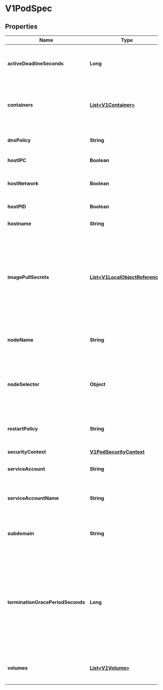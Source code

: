
# V1PodSpec

## Properties
Name | Type | Description | Notes
------------ | ------------- | ------------- | -------------
**activeDeadlineSeconds** | **Long** | Optional duration in seconds the pod may be active on the node relative to StartTime before the system will actively try to mark it failed and kill associated containers. Value must be a positive integer. |  [optional]
**containers** | [**List&lt;V1Container&gt;**](V1Container.md) | List of containers belonging to the pod. Containers cannot currently be added or removed. There must be at least one container in a Pod. Cannot be updated. More info: http://releases.k8s.io/release-1.4/docs/user-guide/containers.md | 
**dnsPolicy** | **String** | Set DNS policy for containers within the pod. One of &#39;ClusterFirst&#39; or &#39;Default&#39;. Defaults to \&quot;ClusterFirst\&quot;. |  [optional]
**hostIPC** | **Boolean** | Use the host&#39;s ipc namespace. Optional: Default to false. |  [optional]
**hostNetwork** | **Boolean** | Host networking requested for this pod. Use the host&#39;s network namespace. If this option is set, the ports that will be used must be specified. Default to false. |  [optional]
**hostPID** | **Boolean** | Use the host&#39;s pid namespace. Optional: Default to false. |  [optional]
**hostname** | **String** | Specifies the hostname of the Pod If not specified, the pod&#39;s hostname will be set to a system-defined value. |  [optional]
**imagePullSecrets** | [**List&lt;V1LocalObjectReference&gt;**](V1LocalObjectReference.md) | ImagePullSecrets is an optional list of references to secrets in the same namespace to use for pulling any of the images used by this PodSpec. If specified, these secrets will be passed to individual puller implementations for them to use. For example, in the case of docker, only DockerConfig type secrets are honored. More info: http://releases.k8s.io/release-1.4/docs/user-guide/images.md#specifying-imagepullsecrets-on-a-pod |  [optional]
**nodeName** | **String** | NodeName is a request to schedule this pod onto a specific node. If it is non-empty, the scheduler simply schedules this pod onto that node, assuming that it fits resource requirements. |  [optional]
**nodeSelector** | **Object** | NodeSelector is a selector which must be true for the pod to fit on a node. Selector which must match a node&#39;s labels for the pod to be scheduled on that node. More info: http://releases.k8s.io/release-1.4/docs/user-guide/node-selection/README.md |  [optional]
**restartPolicy** | **String** | Restart policy for all containers within the pod. One of Always, OnFailure, Never. Default to Always. More info: http://releases.k8s.io/release-1.4/docs/user-guide/pod-states.md#restartpolicy |  [optional]
**securityContext** | [**V1PodSecurityContext**](V1PodSecurityContext.md) |  |  [optional]
**serviceAccount** | **String** | DeprecatedServiceAccount is a depreciated alias for ServiceAccountName. Deprecated: Use serviceAccountName instead. |  [optional]
**serviceAccountName** | **String** | ServiceAccountName is the name of the ServiceAccount to use to run this pod. More info: http://releases.k8s.io/release-1.4/docs/design/service_accounts.md |  [optional]
**subdomain** | **String** | If specified, the fully qualified Pod hostname will be \&quot;&lt;hostname&gt;.&lt;subdomain&gt;.&lt;pod namespace&gt;.svc.&lt;cluster domain&gt;\&quot;. If not specified, the pod will not have a domainname at all. |  [optional]
**terminationGracePeriodSeconds** | **Long** | Optional duration in seconds the pod needs to terminate gracefully. May be decreased in delete request. Value must be non-negative integer. The value zero indicates delete immediately. If this value is nil, the default grace period will be used instead. The grace period is the duration in seconds after the processes running in the pod are sent a termination signal and the time when the processes are forcibly halted with a kill signal. Set this value longer than the expected cleanup time for your process. Defaults to 30 seconds. |  [optional]
**volumes** | [**List&lt;V1Volume&gt;**](V1Volume.md) | List of volumes that can be mounted by containers belonging to the pod. More info: http://releases.k8s.io/release-1.4/docs/user-guide/volumes.md |  [optional]



